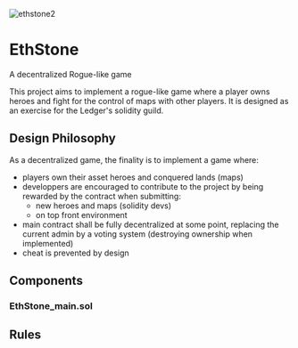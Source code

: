 ![ethstone2](https://user-images.githubusercontent.com/103030189/231741393-48dc0700-47c5-4b6b-840a-2eceb3ce2271.jpg)
# EthStone
A decentralized Rogue-like game

This project aims to implement a rogue-like game where a player owns heroes and fight for the control of maps with other players.
It is designed as an exercise for the Ledger's solidity guild. 

## Design Philosophy
As a decentralized game, the finality is to implement a game where:
- players own their asset heroes and conquered lands (maps)
- developpers are encouraged to contribute to the project by being rewarded by the contract when submitting:
  - new heroes and maps (solidity devs)
  - on top front environment
- main contract shall be fully decentralized at some point, replacing the current admin by a voting system (destroying ownership when implemented)
- cheat is prevented by design


## Components

### EthStone_main.sol

## Rules
